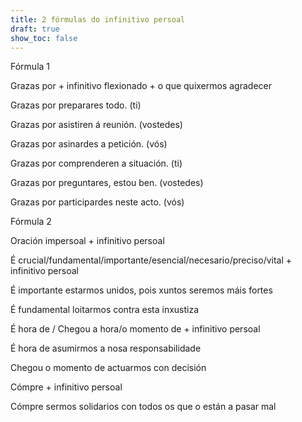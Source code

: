 ```yaml
---
title: 2 fórmulas do infinitivo persoal
draft: true
show_toc: false
---
```

Fórmula 1

Grazas por + infinitivo flexionado + o que quixermos agradecer

Grazas por preparares todo. (ti)

Grazas por asistiren á reunión. (vostedes)

Grazas por asinardes a petición. (vós)

Grazas por comprenderen a situación. (ti)

Grazas por preguntares, estou ben. (vostedes)

Grazas por participardes neste acto. (vós)

Fórmula 2

Oración impersoal + infinitivo persoal 

É crucial/fundamental/importante/esencial/necesario/preciso/vital + infinitivo persoal

É importante estarmos unidos, pois xuntos seremos máis fortes

É fundamental loitarmos contra esta inxustiza

É hora de / Chegou a hora/o momento de + infinitivo persoal

É hora de asumirmos a nosa responsabilidade

Chegou o momento de actuarmos con decisión

Cómpre + infinitivo persoal

Cómpre sermos solidarios con todos os que o están a pasar mal